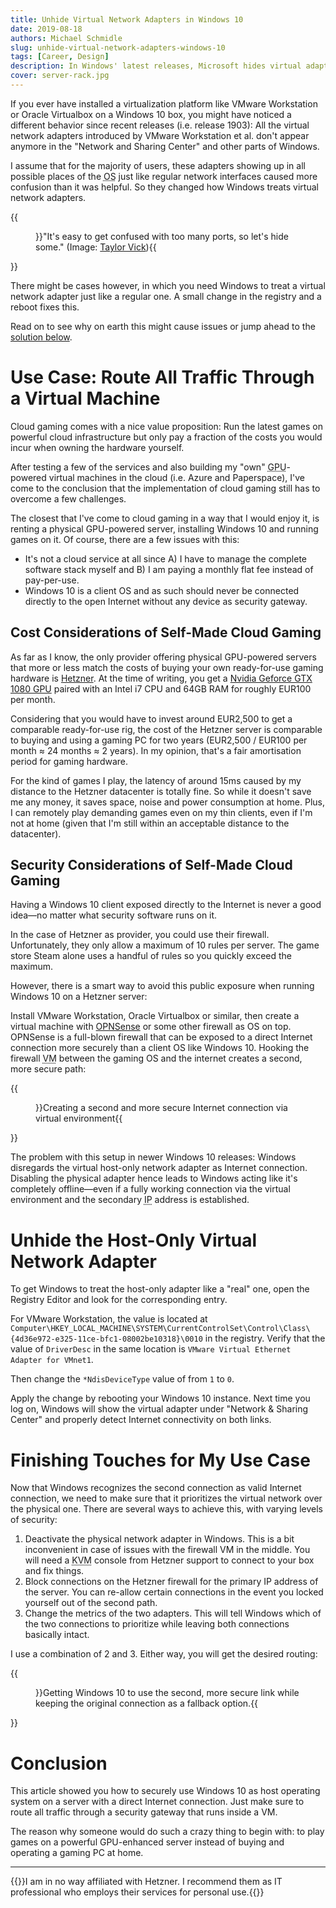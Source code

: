 ```yaml
---
title: Unhide Virtual Network Adapters in Windows 10
date: 2019-08-18
authors: Michael Schmidle
slug: unhide-virtual-network-adapters-windows-10
tags: [Career, Design]
description: In Windows' latest releases, Microsoft hides virtual adapters and networks by default. In some cases though, you need them to be available just like regular adapters and networks.
cover: server-rack.jpg
---
```


If you ever have installed a virtualization platform like VMware Workstation or Oracle Virtualbox on a Windows 10 box, you might have noticed a different behavior since recent releases (i.e. release 1903): All the virtual network adapters introduced by VMware Workstation et al. don't appear anymore in the "Network and Sharing Center" and other parts of Windows.

I assume that for the majority of users, these adapters showing up in all possible places of the <abbr title="Operating System">OS</abbr> just like regular network interfaces caused more confusion than it was helpful. So they changed how Windows treats virtual network adapters.

{{<figure src="/media/server-rack.jpg">}}"It's easy to get confused with too many ports, so let's hide some." (Image: [Taylor Vick](https://unsplash.com/photos/M5tzZtFCOfs)){{</figure>}}

There might be cases however, in which you need Windows to treat a virtual network adapter just like a regular one. A small change in the registry and a reboot fixes this.

Read on to see why on earth this might cause issues or jump ahead to the [solution below](#unhide-the-host-only-virtual-network-adapter).

# Use Case: Route All Traffic Through a Virtual Machine

Cloud gaming comes with a nice value proposition: Run the latest games on powerful cloud infrastructure but only pay a fraction of the costs you would incur when owning the hardware yourself.

After testing a few of the services and also building my "own" <abbr title="Graphical Processing Unit">GPU</abbr>-powered virtual machines in the cloud (i.e. Azure and Paperspace), I've come to the conclusion that the implementation of cloud gaming still has to overcome a few challenges.

The closest that I've come to cloud gaming in a way that I would enjoy it, is renting a physical GPU-powered server, installing Windows 10 and running games on it. Of course, there are a few issues with this:

* It's not a cloud service at all since A) I have to manage the complete software stack myself and B) I am paying a monthly flat fee instead of pay-per-use.
* Windows 10 is a client OS and as such should never be connected directly to the open Internet without any device as security gateway.

## Cost Considerations of Self-Made Cloud Gaming

As far as I know, the only provider offering physical GPU-powered servers that more or less match the costs of buying your own ready-for-use gaming hardware is [Hetzner](https://www.hetzner.com/). At the time of writing, you get a [Nvidia Geforce GTX 1080 GPU](https://www.hetzner.com/dedicated-rootserver/ex51-ssd-gpu) paired with an Intel i7 CPU and 64GB RAM for roughly EUR100 per month.

Considering that you would have to invest around EUR2,500 to get a comparable ready-for-use rig, the cost of the Hetzner server is comparable to buying and using a gaming PC for two years (EUR2,500 / EUR100 per month ≈ 24 months ≈ 2 years). In my opinion, that's a fair amortisation period for gaming hardware.

For the kind of games I play, the latency of around 15ms caused by my distance to the Hetzner datacenter is totally fine. So while it doesn't save me any money, it saves space, noise and power consumption at home. Plus, I can remotely play demanding games even on my thin clients, even if I'm not at home (given that I'm still within an acceptable distance to the datacenter).

## Security Considerations of Self-Made Cloud Gaming

Having a Windows 10 client exposed directly to the Internet is never a good idea—no matter what security software runs on it.

In the case of Hetzner as provider, you could use their firewall. Unfortunately, they only allow a maximum of 10 rules per server. The game store Steam alone uses a handful of rules so you quickly exceed the maximum.

However, there is a smart way to avoid this public exposure when running Windows 10 on a Hetzner server:

Install VMware Workstation, Oracle Virtualbox or similar, then create a virtual machine with [OPNSense](https://opnsense.org/) or some other firewall as OS on top. OPNSense is a full-blown firewall that can be exposed to a direct Internet connection more securely than a client OS like Windows 10. Hooking the firewall <abbr title="Virtual Machine">VM</abbr> between the gaming OS and the internet creates a second, more secure path:

{{<figure src="/media/virtual-network-adapters.svg">}}Creating a second and more secure Internet connection via virtual environment{{</figure>}}

The problem with this setup in newer Windows 10 releases: Windows disregards the virtual host-only network adapter as Internet connection. Disabling the physical adapter hence leads to Windows acting like it's completely offline—even if a fully working connection via the virtual environment and the secondary <abbr title="Internet Protocol">IP</abbr> address is established.

# Unhide the Host-Only Virtual Network Adapter

To get Windows to treat the host-only adapter like a "real" one, open the Registry Editor and look for the corresponding entry.

For VMware Workstation, the value is located at ``Computer\HKEY_LOCAL_MACHINE\SYSTEM\CurrentControlSet\Control\Class\{4d36e972-e325-11ce-bfc1-08002be10318}\0010`` in the registry. Verify that the value of ``DriverDesc`` in the same location is ``VMware Virtual Ethernet Adapter for VMnet1``.

Then change the ``*NdisDeviceType`` value of from ``1`` to ``0``.

Apply the change by rebooting your Windows 10 instance. Next time you log on, Windows will show the virtual adapter under "Network & Sharing Center" and properly detect Internet connectivity on both links.

# Finishing Touches for My Use Case

Now that Windows recognizes the second connection as valid Internet connection, we need to make sure that it prioritizes the virtual network over the physical one. There are several ways to achieve this, with varying levels of security:

1. Deactivate the physical network adapter in Windows. This is a bit inconvenient in case of issues with the firewall VM in the middle. You will need a <abbr title="Keyboard Video Mouse">KVM</abbr> console from Hetzner support to connect to your box and fix things.
2. Block connections on the Hetzner firewall for the primary IP address of the server. You can re-allow certain connections in the event you locked yourself out of the second path.
3. Change the metrics of the two adapters. This will tell Windows which of the two connections to prioritize while leaving both connections basically intact.

I use a combination of 2 and 3. Either way, you will get the desired routing:

{{<figure src="/media/virtual-network-adapters-primary.svg">}}Getting Windows 10 to use the second, more secure link while keeping the original connection as a fallback option.{{</figure>}}

# Conclusion

This article showed you how to securely use Windows 10 as host operating system on a server with a direct Internet connection. Just make sure to route all traffic through a security gateway that runs inside a VM.

The reason why someone would do such a crazy thing to begin with: to play games on a powerful GPU-enhanced server instead of buying and operating a gaming PC at home.

---

{{<note class="is-info">}}I am in no way affiliated with Hetzner. I recommend them as IT professional who employs their services for personal use.{{</note>}}
